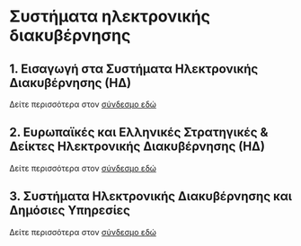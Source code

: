 # Συστήματα ηλεκτρονικής διακυβέρνησης

## 1. Εισαγωγή στα Συστήματα Ηλεκτρονικής Διακυβέρνησης (ΗΔ)

Δείτε περισσότερα στον [σύνδεσμο εδώ](1st_lecture.md)

## 2. Ευρωπαϊκές και Ελληνικές Στρατηγικές & Δείκτες Ηλεκτρονικής Διακυβέρνησης (ΗΔ)

Δείτε περισσότερα στον [σύνδεσμο εδώ](2nd_lecture.md)

## 3. Συστήματα Ηλεκτρονικής Διακυβέρνησης και Δημόσιες Υπηρεσίες

Δείτε περισσότερα στον [σύνδεσμο εδώ](3rd_lecture.md)
